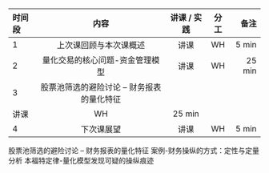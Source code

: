 # 

|时间段     |  内容    | 讲课 / 实践     |  分工  |备注       |
| :---     |   :----:    |   :----:    |    :----:    |       ---: |
|    1     |  上次课回顾与本次课概述 |  讲课   |    WH     |   5 min     |
|    2     |  量化交易的核心问题-资金管理模型 |  讲课   |    WH     |   25 min     |
|    3     |  股票池筛选的避险讨论 – 财务报表的量化特征
  |  讲课   |    WH     |   25 min     |
|    4     |  下次课展望  |  讲课   |    WH     |   5 min     |


 
 
 股票池筛选的避险讨论 – 财务报表的量化特征
 案例-财务操纵的方式：定性与定量分析
 本福特定律-量化模型发现可疑的操纵痕迹
